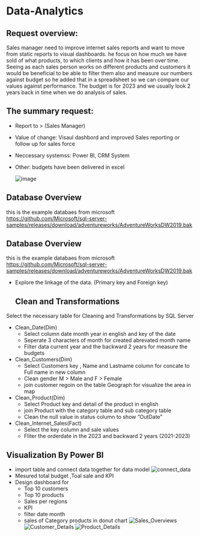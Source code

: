# Data-Analytics
## Request overview:
Sales manager need to improve internet sales reports and want to move from static reports to visual dashboards. he focus on how much we have sold of what products, to which clients and how it has been over time.
Seeing as each sales person works on different products and customers it would be beneficial to be able to filter them also and measure our numbers against budget so he added that in a spreadsheet so we can compare our values against performance. The budget is for 2023 and we usually look 2 years back in time when we do analysis of sales.

## The summary request: 
- Report to > (Sales Manager)
- Value of change: Visaul dashbord and improved Sales reporting or follow up for sales force
- Neccessary systemss: Power BI, CRM System
- Other: budgets have been delivered in excel

  ![image](https://github.com/giftkms/Data-Analytics/assets/45896182/113f995c-d2b3-4ac3-a7fd-83f21378ec20)

## Database Overview
this is the example databaes from microsoft https://github.com/Microsoft/sql-server-samples/releases/download/adventureworks/AdventureWorksDW2019.bak


## Database Overview
this is the example databaes from microsoft https://github.com/Microsoft/sql-server-samples/releases/download/adventureworks/AdventureWorksDW2019.bak 
- Explore the linkage of the data. (Primary key and Foreign key)

  ## Clean and Transformations

Select the necessary table  for Cleaning and Transformations by SQL Server 

- Clean_Date(Dim)
    - Select column date month year in english  and key of the date
    - Seperate 3 characters of month for created abrevated month name
    - Filter data current year and the backward 2 years for measure the budgets
- Clean_Customers(Dim)
    - Select Customers key , Name and Lastname column for concate to Full name in new column
    - Clean gender M > Male and F > Female
    - join customer regoin on the table Geograph for visualize the area in map
- Clean_Product(Dim)
    - Select Product key and detail of the product in english
    - join Product with the category table and sub category table
    - Clean the null value in status column to show “OutDate”
- Clean_Internet_Sales(Fact)
    - Select the key column and sale values
    - Fliter the orderdate in the 2023 and backward 2 years (2021-2023)

## Visualization By Power BI

- import table and connect data together for data model
    ![connect_data](https://github.com/giftkms/Data-Analytics/assets/45896182/7e3cb481-9209-4f8d-b096-1a7a3f86f937)
- Mesured total budget ,Toal sale  and KPI
- Design dashboard for
    - Top 10 customers
    - Top 10 products
    - Sales per regions
    - KPI
    - filter date month
    - sales of Category products in donut chart
![Sales_Overviews](https://github.com/giftkms/Data-Analytics/assets/45896182/ba8903a9-4245-4290-9191-7810b16f342c)
![Customer_Details](https://github.com/giftkms/Data-Analytics/assets/45896182/612ee624-c643-4c3a-956a-5a8480e7261a)
![Product_Details](https://github.com/giftkms/Data-Analytics/assets/45896182/097efb67-01ae-4b1a-b241-ad9845179eea)



